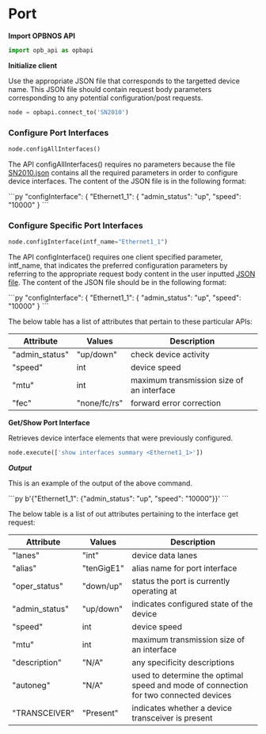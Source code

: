 # Port

<strong>Import OPBNOS API</strong>

```py
import opb_api as opbapi
```

<strong>Initialize client</strong>
<p>Use the appropriate JSON file that corresponds to the targetted device name. This JSON file should contain request body parameters corresponding to any potential configuration/post requests.</p>

```py
node = opbapi.connect_to('SN2010')
```

### Configure Port Interfaces

```py
node.configAllInterfaces()
```

<p> The API configAllInterfaces() requires no parameters because the file <a href="https://aviznetworks.github.io/opbnos-pyapi-documenation/configJSON/#sn2010json">SN2010.json</a> contains all the required parameters in order to configure device interfaces. The content of the JSON file is in the following format:</p>
```py
        "configInterface": {
                "Ethernet1_1": {
                        "admin_status": "up",
                        "speed": "10000"
                }
```

### Configure Specific Port Interfaces

```py
node.configInterface(intf_name="Ethernet1_1")
```

<p> The API configInterface() requires one client specified parameter, intf_name, that indicates the preferred configuration parameters by referring to the appropriate request body content in the user inputted <a href="https://aviznetworks.github.io/opbnos-pyapi-documenation/configJSON/">JSON file</a>. The content of the JSON file should be in the following format:</p>
```py
        "configInterface": {
                "Ethernet1_1": {
                        "admin_status": "up",
                        "speed": "10000"
                }
```

<p> The below table has a list of attributes that pertain to these particular APIs: </p>
<table>
 <tbody>
  <thead>
    <tr>
      <th>Attribute</th>
      <th>Values</th>
      <th>Description</th>
    </tr>
  </thead>
  <tbody>
    <tr>
      <td>"admin_status"</td>
      <td>"up/down"</td>
      <td>check device activity</td>
    </tr>
    <tr>
      <td>"speed"</td>
      <td>int</td>
      <td>device speed</td>
    </tr>
    <tr>
      <td>"mtu"</td>
      <td>int</td>
      <td>maximum transmission size of an interface</td>
    </tr>
    <tr>
      <td>"fec"</td>
      <td>"none/fc/rs"</td>
      <td>forward error correction</td>
    </tr>
  </tbody>
</table>

<strong>Get/Show Port Interface</strong>
<p>Retrieves device interface elements that were previously configured.</p>

```py
node.execute(['show interfaces summary <Ethernet1_1>'])
```

<em><strong>Output</strong></em>
<p> This is an example of the output of the above command.</p>
```py
b'{"Ethernet1_1": {"admin_status": "up", "speed": "10000"}}'
```
<p> The below table is a list of out attributes pertaining to the interface get request:</p>
<table>
  <thead>
    <tr>
      <th>Attribute</th>
      <th>Values</th>
      <th>Description</th>
    </tr>
  </thead>
  <tbody>
    <tr>
      <td>"lanes"</td>
      <td>"int"</td>
      <td>device data lanes</td>
    </tr>
    <tr>
      <td>"alias"</td>
      <td>"tenGigE1"</td>
      <td>alias name for port interface</td>
    </tr>
    <tr>
      <td>"oper_status"</td>
      <td>"down/up"</td>
      <td>status the port is currently operating at</td>
    </tr>
    <tr>
      <td>"admin_status"</td>
      <td>"up/down"</td>
      <td>indicates configured state of the device</td>
    </tr>
    <tr>
      <td>"speed"</td>
      <td>int</td>
      <td>device speed</td>
    </tr>
    <tr>
      <td>"mtu"</td>
      <td>int</td>
      <td>maximum transmission size of an interface</td>
    </tr>
    <tr>
      <td>"description"</td>
      <td>"N/A"</td>
      <td>any specificity descriptions</td>
    </tr>
    <tr>
      <td>"autoneg"</td>
      <td>"N/A"</td>
      <td>used to determine the optimal speed and mode of connection for two connected devices</td>
    </tr>
    <tr>
      <td>"TRANSCEIVER"</td>
      <td>"Present"</td>
      <td>indicates whether a device transceiver is present</td>
    </tr>
  </tbody>
</table>
